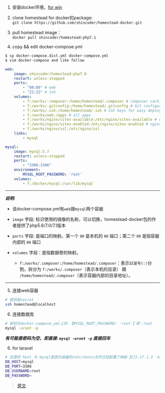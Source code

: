 1. 安装docker环境，[for win]((https://blog.jayway.com/2017/04/19/running-docker-on-bash-on-windows/))

2. clone homestead for docker的package: <br>
`git clone https://github.com/shincoder/homestead-docker.git`

3. pull homestead image：<br>
`docker pull shincoder/homestead:php7.1`

4. copy && edit docker-compose.yml <br>
```bash
$ cp docker-compose.dist.yml docker-compose.yml
$ vim docker-compose and like follow
```
```yml
web:
    image: shincoder/homestead:php7.0
    restart: unless-stopped
    ports:
        - "80:80" # web
        - "22:22" # ssh
    volumes:
        - f:/works/.composer:/home/homestead/.composer # composer caching
        - f:/works/.gitconfig:/home/homestead/.gitconfig # Git configuration ( access alias && config )
        - f:/works/.ssh:/home/homestead/.ssh # Ssh keys for easy deployment inside the container
        - f:/works/web:/apps # all apps
        - f:/works/nginx/sites-available:/etc/nginx/sites-available # nginx sites ( in case you recreate the container )
        - f:/works/nginx/sites-enabled:/etc/nginx/sites-enabled # nginx sites ( in case you recreate the container )
        - f:/works/nginx/ssl:/etc/nginx/ssl
    links:
        - mysql

mysql:
    image: mysql:5.7
    restart: unless-stopped
    ports:
        - "3306:3306"
    environment:
        MYSQL_ROOT_PASSWORD: 'root'
    volumes:
        - f:/docker/mysql:/var/lib/mysql
```
---
***说明:***
<br>
- 该docker-compose.yml有`web`跟`mysql`两个容器

- `image` 字段: 标识使用的镜像的名称，可以切换，homestead-docker包的作者提供了php5.6/7.0/7.1版本

- `ports` 字段: 是端口的映射。第一个 `80` 是本机的 `80` 端口；第二个 `80` 是指容器内部的 `80` 端口

- `volumes` 字段：是指数据卷的映射。
    - `f:/works/.composer:/home/homestead/.composer`：表示以`冒号(:)`分割，拆分为 `f:/works/.composer`（表示本机的目录） 跟 `/home/homestead/.composer`（表示容器内部的目录地址）。

---

5. 连接web容器
```bash
# 密码是secret
ssh homestead@localhost
```

6. 连接数据库
```bash
# 密码为docker-compose.yml上的 【MYSQL_ROOT_PASSWORD: 'root'】即：root
mysql -uroot -p
```
***有可能是密码为空，即直接: `mysql -uroot -p` 直接回车***

6. for laravel
```bash
# 这里的 host 为 mysql是因为容器的/etc/hosts文件已经配置了映射【172.17.1.3  mysql】,我这里的mysql ip是172.17.1.3
DB_HOST=mysql
DB_PORT=3306
DB_USERNAME=root
DB_PASSWORD=
```
> [原文](https://github.com/shincoder/homestead-docker.git)